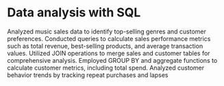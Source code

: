 # Data analysis with SQL
Analyzed music sales data to identify top-selling genres and customer preferences.
Conducted queries to calculate sales performance metrics such as total revenue, best-selling products, and average transaction values.
Utilized JOIN operations to merge sales and customer tables for comprehensive analysis.
Employed GROUP BY and aggregate functions to calculate customer metrics, including total spend.
Analyzed customer behavior trends by tracking repeat purchases and lapses

